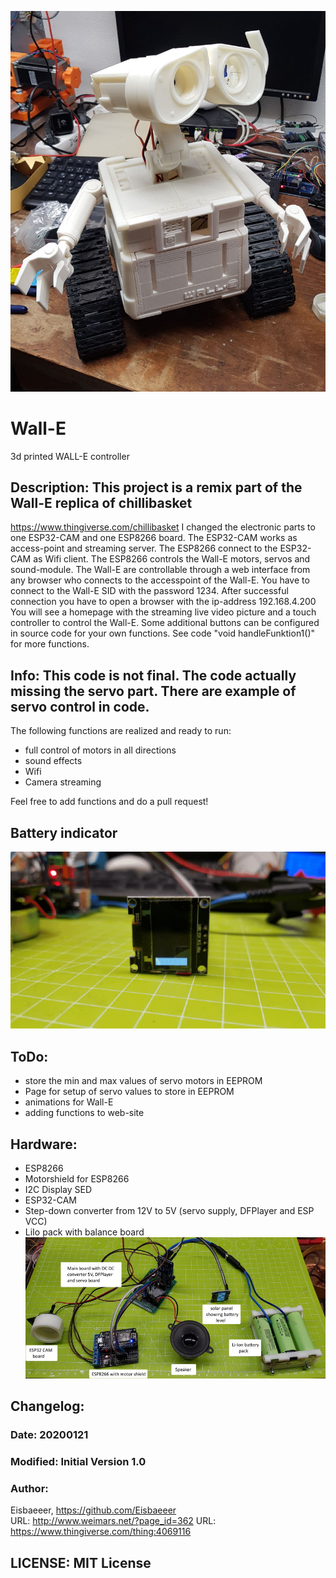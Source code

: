 ![Logo](pics/Work-in-progress.jpg)
# Wall-E
 3d printed WALL-E controller

## Description: This project is a remix part of the Wall-E replica of chillibasket
https://www.thingiverse.com/chillibasket
I changed the electronic parts to one ESP32-CAM and one ESP8266 board.
The ESP32-CAM works as access-point and streaming server. The ESP8266
connect to the ESP32-CAM as Wifi client. The ESP8266 controls the Wall-E
motors, servos and sound-module. The Wall-E are controllable through a web
interface from any browser who connects to the accesspoint of the Wall-E.
You have to connect to the Wall-E SID with the password 1234. After successful 
connection you have to open a browser with the ip-address 192.168.4.200
You will see a homepage with the streaming live video picture and a touch controller
to control the Wall-E. Some additional buttons can be configured in source code for your
own functions. See code "void handleFunktion1()" for more functions.
                 
## Info:        This code is not final. The code actually missing the servo part. There are example of servo control in code. 
The following functions are realized and ready to run:
- full control of motors in all directions   
- sound effects   
- Wifi   
- Camera streaming   

Feel free to add functions and do a pull request!

## Battery indicator
![Logo](pics/battery.gif)

## ToDo:        
- store the min and max values of servo motors in EEPROM   
- Page for setup of servo values to store in EEPROM   
- animations for Wall-E   
- adding functions to web-site   
             
## Hardware:    
- ESP8266   
- Motorshield for ESP8266   
- I2C Display SED   
- ESP32-CAM				
- Step-down converter from 12V to 5V (servo supply, DFPlayer and ESP VCC)   
- LiIo pack with balance board   
![Logo](pics/System-overview.jpg)

## Changelog:
### Date:         20200121
### Modified:     Initial Version 1.0

### Author:       
Eisbaeeer, https://github.com/Eisbaeeer               
URL: http://www.weimars.net/?page_id=362
URL: https://www.thingiverse.com/thing:4069116
 
## LICENSE: 		MIT License